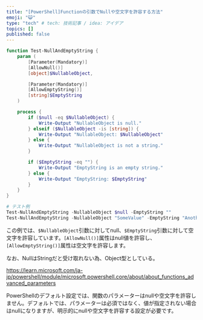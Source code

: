 ```yaml
---
title: "[PowerShell]Functionの引数でNullや空文字を許容する方法"
emoji: "😺"
type: "tech" # tech: 技術記事 / idea: アイデア
topics: []
published: false
---
```


```powershell
function Test-NullAndEmptyString {
    param (
        [Parameter(Mandatory)]
        [AllowNull()]
        [object]$NullableObject,

        [Parameter(Mandatory)]
        [AllowEmptyString()]
        [string]$EmptyString
    )

    process {
        if ($null -eq $NullableObject) {
            Write-Output "NullableObject is null."
        } elseif ($NullableObject -is [string]) {
            Write-Output "NullableObject: $NullableObject"
        } else {
            Write-Output "NullableObject is not a string."
        }

        if ($EmptyString -eq "") {
            Write-Output "EmptyString is an empty string."
        } else {
            Write-Output "EmptyString: $EmptyString"
        }
    }
}

# テスト例
Test-NullAndEmptyString -NullableObject $null -EmptyString ""
Test-NullAndEmptyString -NullableObject "SomeValue" -EmptyString "AnotherValue"
```

この例では、`$NullableObject`引数に対してnull、`$EmptyString`引数に対して空文字を許容しています。`[AllowNull()]`属性はnull値を許容し、`[AllowEmptyString()]`属性は空文字を許容します。

なお、NullはStringだと受け取れない為、Object型としている。

https://learn.microsoft.com/ja-jp/powershell/module/microsoft.powershell.core/about/about_functions_advanced_parameters

PowerShellのデフォルト設定では、関数のパラメーターはnullや空文字を許容しません。デフォルトでは、パラメーターは必須ではなく、値が指定されない場合はnullになりますが、明示的にnullや空文字を許容する設定が必要です。
